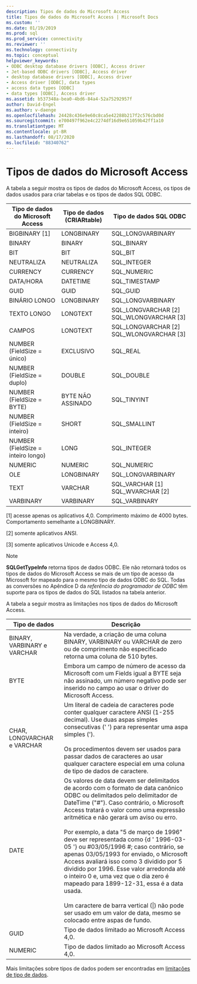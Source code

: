 ```yaml
---
description: Tipos de dados do Microsoft Access
title: Tipos de dados do Microsoft Access | Microsoft Docs
ms.custom: ''
ms.date: 01/19/2019
ms.prod: sql
ms.prod_service: connectivity
ms.reviewer: ''
ms.technology: connectivity
ms.topic: conceptual
helpviewer_keywords:
- ODBC desktop database drivers [ODBC], Access driver
- Jet-based ODBC drivers [ODBC], Access driver
- desktop database drivers [ODBC], Access driver
- Access driver [ODBC], data types
- access data types [ODBC]
- data types [ODBC], Access driver
ms.assetid: b537348a-bea0-4bd6-84a4-52a75292957f
author: David-Engel
ms.author: v-daenge
ms.openlocfilehash: 24428c436e9e60c8ca5e42288b217f2c576cbd0d
ms.sourcegitcommit: e700497f962e4c2274df16d9e651059b42ff1a10
ms.translationtype: MT
ms.contentlocale: pt-BR
ms.lasthandoff: 08/17/2020
ms.locfileid: "88340762"
---
```

# <a name="microsoft-access-data-types"></a>Tipos de dados do Microsoft Access
A tabela a seguir mostra os tipos de dados do Microsoft Access, os tipos de dados usados para criar tabelas e os tipos de dados SQL ODBC.  
  
|Tipo de dados do Microsoft Access|Tipo de dados (CRIARtable)|Tipo de dados SQL ODBC|  
|--------------------------------|-------------------------------|------------------------|  
|BIGBINARY [1]|LONGBINARY|SQL_LONGVARBINARY|  
|BINARY|BINARY|SQL_BINARY|  
|BIT|BIT|SQL_BIT|  
|NEUTRALIZA|NEUTRALIZA|SQL_INTEGER|  
|CURRENCY|CURRENCY|SQL_NUMERIC|  
|DATA/HORA|DATETIME|SQL_TIMESTAMP|  
|GUID|GUID|SQL_GUID|  
|BINÁRIO LONGO|LONGBINARY|SQL_LONGVARBINARY|  
|TEXTO LONGO|LONGTEXT|SQL_LONGVARCHAR [2] SQL_WLONGVARCHAR [3]|  
|CAMPOS|LONGTEXT|SQL_LONGVARCHAR [2] SQL_WLONGVARCHAR [3]|  
|NUMBER (FieldSize = único)|EXCLUSIVO|SQL_REAL|  
|NUMBER (FieldSize = duplo)|DOUBLE|SQL_DOUBLE|  
|NUMBER (FieldSize = BYTE)|BYTE NÃO ASSINADO|SQL_TINYINT|  
|NUMBER (FieldSize = inteiro)|SHORT|SQL_SMALLINT|  
|NUMBER (FieldSize = inteiro longo)|LONG|SQL_INTEGER|  
|NUMERIC|NUMERIC|SQL_NUMERIC|  
|OLE|LONGBINARY|SQL_LONGVARBINARY|  
|TEXT|VARCHAR|SQL_VARCHAR [1] SQL_WVARCHAR [2]|  
|VARBINARY|VARBINARY|SQL_VARBINARY|  
  
 [1] acesse apenas os aplicativos 4,0. Comprimento máximo de 4000 bytes. Comportamento semelhante a LONGBINARY.  
  
 [2] somente aplicativos ANSI.  
  
 [3] somente aplicativos Unicode e Access 4,0.  
  
> [!NOTE]  
>  **SQLGetTypeInfo** retorna tipos de dados ODBC. Ele não retornará todos os tipos de dados do Microsoft Access se mais de um tipo de acesso da Microsoft for mapeado para o mesmo tipo de dados ODBC do SQL. Todas as conversões no Apêndice D da *referência do programador de ODBC* têm suporte para os tipos de dados do SQL listados na tabela anterior.  
  
 A tabela a seguir mostra as limitações nos tipos de dados do Microsoft Access.  
  
|Tipo de dados|Descrição|  
|---------------|-----------------|  
|BINARY, VARBINARY e VARCHAR|Na verdade, a criação de uma coluna BINARY, VARBINARY ou VARCHAR de zero ou de comprimento não especificado retorna uma coluna de 510 bytes.|  
|BYTE|Embora um campo de número de acesso da Microsoft com um Fields igual a BYTE seja não assinado, um número negativo pode ser inserido no campo ao usar o driver do Microsoft Access.|  
|CHAR, LONGVARCHAR e VARCHAR|Um literal de cadeia de caracteres pode conter qualquer caractere ANSI (1-255 decimal). Use duas aspas simples consecutivas (' ') para representar uma aspa simples (').<br /><br /> Os procedimentos devem ser usados para passar dados de caracteres ao usar qualquer caractere especial em uma coluna de tipo de dados de caractere.|  
|DATE|Os valores de data devem ser delimitados de acordo com o formato de data canônico ODBC ou delimitados pelo delimitador de DateTime ("#"). Caso contrário, o Microsoft Access tratará o valor como uma expressão aritmética e não gerará um aviso ou erro.<br /><br /> Por exemplo, a data "5 de março de 1996" deve ser representada como {d ' 1996-03-05 '} ou #03/05/1996 #; caso contrário, se apenas 03/05/1993 for enviado, o Microsoft Access avaliará isso como 3 dividido por 5 dividido por 1996. Esse valor arredonda até o inteiro 0 e, uma vez que o dia zero é mapeado para 1899-12-31, essa é a data usada.<br /><br /> Um caractere de barra vertical (&#124;) não pode ser usado em um valor de data, mesmo se colocado entre aspas de fundo.|  
|GUID|Tipo de dados limitado ao Microsoft Access 4,0.|  
|NUMERIC|Tipo de dados limitado ao Microsoft Access 4,0.|  
  
 Mais limitações sobre tipos de dados podem ser encontradas em [limitações de tipo de dados](../../odbc/microsoft/data-type-limitations.md).
